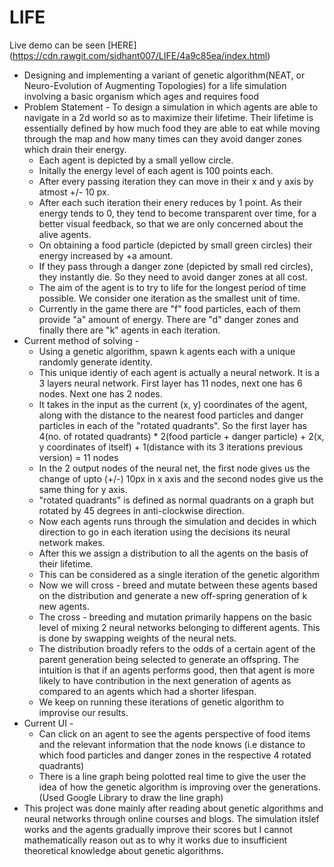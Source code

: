 # LIFE

Live demo can be seen [HERE] (https://cdn.rawgit.com/sidhant007/LIFE/4a9c85ea/index.html)

- Designing and implementing a variant of genetic algorithm(NEAT, or Neuro-Evolution of Augmenting Topologies) for a life simulation involving a basic organism which ages and requires food
- Problem Statement - To design a simulation in which agents are able to navigate in a 2d world so as to maximize their lifetime. Their lifetime is essentially defined by how much food they are able to eat while moving through the map and how many times can they avoid danger zones which drain their energy.
  - Each agent is depicted by a small yellow circle.
  - Initally the energy level of each agent is 100 points each.
  - After every passing iteration they can move in their x and y axis by atmost +/- 10 px.
  - After each such iteration their enery reduces by 1 point. As their energy tends to 0, they tend to become transparent over time, for a better visual feedback, so that we are only concerned about the alive agents.
  - On obtaining a food particle (depicted by small green circles) their energy increased by +a amount.
  - If they pass through a danger zone (depicted by small red circles), they instantly die. So they need to avoid danger zones at all cost.
  - The aim of the agent is to try to life for the longest period of time possible. We consider one iteration as the smallest unit of time.
  - Currently in the game there are "f" food particles, each of them provide "a" amount of energy. There are "d" danger zones and finally there are "k" agents in each iteration.
- Current method of solving -
  - Using a genetic algorithm, spawn k agents each with a unique randomly generate identity.
  - This unique identiy of each agent is actually a neural network. It is a 3 layers neural network. First layer has 11 nodes, next one has 6 nodes. Next one has 2 nodes.
  - It takes in the input as the current (x, y) coordinates of the agent, along with the distance to the nearest food particles and danger particles in each of the "rotated quadrants". So the first layer has 4(no. of rotated quadrants) * 2(food particle + danger particle) + 2(x, y coordinates of itself) + 1(distance with its 3 iterations previous version) = 11 nodes
  - In the 2 output nodes of the neural net, the first node gives us the change of upto (+/-) 10px in x axis and the second nodes give us the same thing for y axis.
  - "rotated quadrants" is defined as normal quadrants on a graph but rotated by 45 degrees in anti-clockwise direction.
  - Now each agents runs through the simulation and decides in which direction to go in each iteration using the decisions its neural network makes.
  - After this we assign a distribution to all the agents on the basis of their lifetime.
  - This can be considered as a single iteration of the genetic algorithm
  - Now we will cross - breed and mutate between these agents based on the distribution and generate a new off-spring generation of k new agents.
  - The cross - breeding and mutation primarily happens on the basic level of mixing 2 neural networks belonging to different agents. This is done by swapping weights of the neural nets.
  - The distribution broadly refers to the odds of a certain agent of the parent generation being selected to generate an offspring. The intuition is that if an agents performs good, then that agent is more likely to have contribution in the next generation of agents as compared to an agents which had a shorter lifespan.
  - We keep on running these iterations of genetic algorithm to improvise our results.
- Current UI -
  - Can click on an agent to see the agents perspective of food items and the relevant information that the node knows (i.e distance to which food particles and danger zones in the respective 4 rotated quadrants)
  - There is a line graph being polotted real time to give the user the idea of how the genetic algorithm is improving over the generations. (Used Google Library to draw the line graph)
- This project was done mainly after reading about genetic algorithms and neural networks through online courses and blogs. The simulation itslef works and the agents gradually improve their scores but I cannot mathematically reason out as to why it works due to insufficient theoretical knowledge about genetic algorithms.
